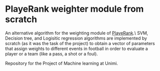 # PlayeRank weighter module from scratch
An alternative algorithm for the weighting module of [PlayeRank](https://github.com/mesosbrodleto/playerank).\\
SVM, Decision tree, and Logisitic regression algorithms are implemented by scratch (as it was the task of the project) to obtain a vector of parameters that assign weights to different events in football in order to evaluate a player or a team (like a pass, a shot or a foul).

Repository for the Project of Machine learning at Unimi.
